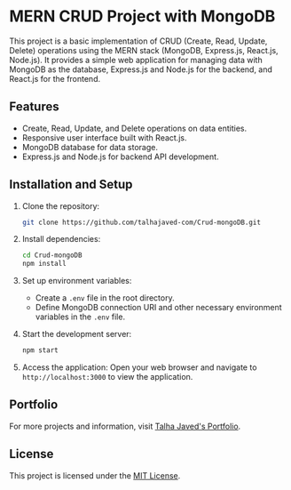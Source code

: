 
# MERN CRUD Project with MongoDB

This project is a basic implementation of CRUD (Create, Read, Update, Delete) operations using the MERN stack (MongoDB, Express.js, React.js, Node.js). It provides a simple web application for managing data with MongoDB as the database, Express.js and Node.js for the backend, and React.js for the frontend.

## Features

- Create, Read, Update, and Delete operations on data entities.
- Responsive user interface built with React.js.
- MongoDB database for data storage.
- Express.js and Node.js for backend API development.

## Installation and Setup

1. Clone the repository:
   ```bash
   git clone https://github.com/talhajaved-com/Crud-mongoDB.git
   ```

2. Install dependencies:
   ```bash
   cd Crud-mongoDB
   npm install
   ```

3. Set up environment variables:
   - Create a `.env` file in the root directory.
   - Define MongoDB connection URI and other necessary environment variables in the `.env` file.

4. Start the development server:
   ```bash
   npm start
   ```

5. Access the application:
   Open your web browser and navigate to `http://localhost:3000` to view the application.

## Portfolio

For more projects and information, visit [Talha Javed's Portfolio](https://www.talhajaved.com).


## License

This project is licensed under the [MIT License](LICENSE).
